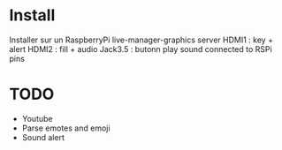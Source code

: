 # Install

Installer sur un RaspberryPi
live-manager-graphics server
HDMI1 : key + alert
HDMI2 : fill + audio
Jack3.5 : butonn play sound connected to RSPi pins

# TODO

-   Youtube
-   Parse emotes and emoji
-   Sound alert
